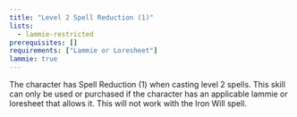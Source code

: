 ```yaml
---
title: "Level 2 Spell Reduction (1)"
lists:
  - lammie-restricted
prerequisites: []
requirements: ["Lammie or Loresheet"]
lammie: true
---
```


The character has Spell Reduction (1) when casting level 2 spells. This skill can only be used or purchased if the character has an applicable lammie or loresheet that allows it. This will not work with the Iron Will spell.
